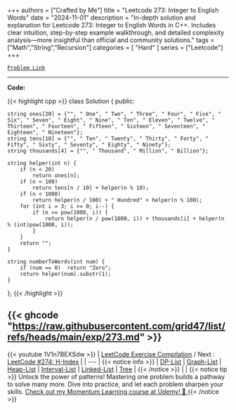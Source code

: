 
+++
authors = ["Crafted by Me"]
title = "Leetcode 273: Integer to English Words"
date = "2024-11-01"
description = "In-depth solution and explanation for Leetcode 273: Integer to English Words in C++. Includes clear intuition, step-by-step example walkthrough, and detailed complexity analysis—more insightful than official and community solutions."
tags = ["Math","String","Recursion"]
categories = [
    "Hard"
]
series = ["Leetcode"]
+++



[`Problem Link`](https://leetcode.com/problems/integer-to-english-words/description/)

---

**Code:**

{{< highlight cpp >}}
class Solution {
public:

    string ones[20] = {"", " One", " Two", " Three", " Four", " Five", " Six", " Seven", " Eight", " Nine", " Ten", " Eleven", " Twelve", " Thirteen", " Fourteen", " Fifteen", " Sixteen", " Seventeen", " Eighteen", " Nineteen"};
    string tens[10] = {"", " Ten", " Twenty", " Thirty", " Forty", " Fifty", " Sixty", " Seventy", " Eighty", " Ninety"};
    string thousands[4] = {"", " Thousand", " Million", " Billion"};

    string helper(int n) {
        if (n < 20) 
            return ones[n];
        if (n < 100) 
            return tens[n / 10] + helper(n % 10);
        if (n < 1000) 
            return helper(n / 100) + " Hundred" + helper(n % 100);
        for (int i = 3; i >= 0; i--) {
            if (n >= pow(1000, i)) {
                return helper(n / pow(1000, i)) + thousands[i] + helper(n % (int)pow(1000, i));
            }
        }
        return "";
    }

    string numberToWords(int num) {
        if (num == 0)  return "Zero";
        return helper(num).substr(1);
    }
};
{{< /highlight >}}

{{< ghcode "https://raw.githubusercontent.com/grid47/list/refs/heads/main/exp/273.md" >}}
---
{{< youtube 1V1n7BEXSdw >}}
| [LeetCode Exercise Compilation](https://grid47.xyz/leetcode/) / Next : [LeetCode #274: H-Index](https://grid47.xyz/posts/leetcode_274) |
| --- |
{{< notice info >}}
| [DP-List](https://grid47.xyz/lists/dp/) | [Graph-List](https://grid47.xyz/lists/graph/) | [Heap-List](https://grid47.xyz/lists/heap/) | [Interval-List](https://grid47.xyz/lists/interval/) | [Linked-List](https://grid47.xyz/lists/ll/) | [Tree](https://grid47.xyz/lists/tree/) |
{{< /notice >}}
| |
{{< notice tip >}}
Unlock the power of patterns! Mastering one problem builds a pathway to solve many more. Dive into practice, and let each problem sharpen your skills. [Check out my Momentum Learning course at Udemy! 🚀 ](https://www.udemy.com/course/algorithms-and-data-structures-in-cpp/)
{{< /notice >}}


